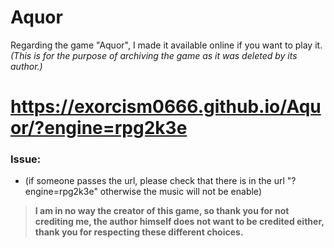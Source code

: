 # Aquor

Regarding the game "Aquor", I made it available online if you want to play it.<br> 
*(This is for the purpose of archiving the game as it was deleted by its author.)*

# https://exorcism0666.github.io/Aquor/?engine=rpg2k3e 

### Issue:

- (if someone passes the url, please check that there is in the url "?engine=rpg2k3e" otherwise the music will not be enable)

> **I am in no way the creator of this game, so thank you for not crediting me, the author himself does not want to be credited either, thank you for respecting these different choices.**
